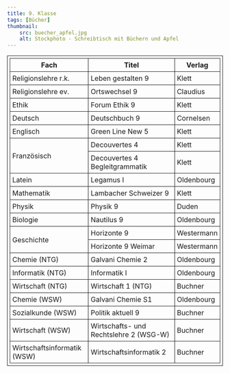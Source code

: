 ```yaml
---
title: 9. Klasse
tags: [Bücher]
thumbnail: 
    src: buecher_apfel.jpg
    alt: Stockphoto - Schreibtisch mit Büchern und Apfel
---
```

<style>
table, th, td {
  border: 1px solid;
  padding: 5px;
  margin-bottom:15px;
}
</style>

<table>
     <tr>
    <th>Fach</th>
    <th>Titel</th>
    <th>Verlag</th>
</tr>
<tr>
<td>Religionslehre r.k.</td>
<td>Leben gestalten 9</td>
<td>Klett</td></tr>
<tr>
<td>Religionslehre ev.</td>
<td>Ortswechsel 9</td>
<td>Claudius</td></tr>
<tr>
<td>Ethik</td>
<td>Forum Ethik 9</td>
<td>Klett</td></tr>
<tr>
<td>Deutsch</td>
<td>Deutschbuch 9</td>
<td>Cornelsen</td></tr>
<tr>
<td>Englisch</td>
<td>Green Line New 5</td>
<td>Klett</td></tr>
<tr>
<td rowspan="2">Französisch</td>
<td>Decouvertes 4</td>
<td>Klett</td></tr>
<tr>
<td>Decouvertes 4 Begleitgrammatik</td>
<td>Klett</td></tr>
<tr>
<td>Latein</td>
<td>Legamus I</td>
<td>Oldenbourg</td></tr>
<tr>
<td>Mathematik</td>
<td>Lambacher Schweizer 9</td>
<td>Klett</td></tr>
<tr>
<td>Physik</td>
<td>Physik 9</td>
<td>Duden</td></tr>
<tr>
<td>Biologie</td>
<td>Nautilus 9</td>
<td>Oldenbourg</td></tr>
<tr>
<td rowspan="2">Geschichte</td>
<td>Horizonte 9</td>
<td>Westermann</td></tr>
<tr>
<td>Horizonte 9 Weimar</td>
<td>Westermann</td></tr>
<tr>
<td>Chemie (NTG)</td>
<td>Galvani Chemie 2</td>
<td>Oldenbourg</td></tr>
<tr>
<td>Informatik (NTG)</td>
<td>Informatik I</td>
<td>Oldenbourg</td></tr>
<tr>
<td>Wirtschaft (NTG)</td>
<td>Wirtschaft 1 (NTG)</td>
<td>Buchner</td></tr>
<tr>
<td>Chemie (WSW)</td>
<td>Galvani Chemie S1 </td>
<td>Oldenbourg</td></tr>
<tr>
<td>Sozialkunde (WSW)</td>
<td>Politik aktuell 9</td>
<td>Buchner</td></tr>
<tr>
<td>Wirtschaft (WSW)</td>
<td>Wirtschafts- und Rechtslehre 2 (WSG-W)</td>
<td>Buchner</td></tr>
<tr>
<td>Wirtschaftsinformatik (WSW)</td>
<td>Wirtschaftsinformatik 2</td>
<td>Buchner</td></tr>
</table>
